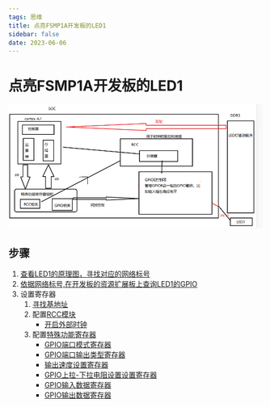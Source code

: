 ```yaml
---
tags: 思维
title: 点亮FSMP1A开发板的LED1
sidebar: false
date: 2023-06-06
---
```

# 点亮FSMP1A开发板的LED1


![550](assets/20230606110114855.png)

## 步骤

1. [查看LED1的原理图，寻找对应的网络标号](查看LED1的原理图，寻找对应的网络标号.md)
2. [依据网络标号,在开发板的资源扩展板上查询LED1的GPIO](依据网络标号,在开发板的资源扩展板上查询LED1的GPIO.md)
3. 设置寄存器
	1. [寻找基地址](寻找基地址.md)
	2. 配置[RCC模块](RCC模块.md)
		- [开启外部时钟](开启外部时钟.md)
	3. 配置[特殊功能寄存器](STM32MP157特殊功能寄存器.md)
		- [GPIO端口模式寄存器](GPIO端口模式寄存器.md)
		- [GPIO端口输出类型寄存器](GPIO端口输出类型寄存器.md)
		- [输出速度设置寄存器](输出速度设置寄存器.md)
		- [GPIO上拉-下拉电阻设置设置寄存器](GPIO上拉-下拉电阻设置设置寄存器.md)
		- [GPIO输入数据寄存器](GPIO输入数据寄存器.md)
		- [GPIO输出数据寄存器](GPIO输出数据寄存器.md)






